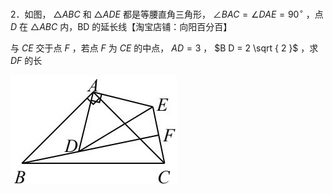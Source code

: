 2．如图， $\triangle A B C$ 和 $\triangle A D E$ 都是等腰直角三角形， $\angle B A C = \angle D A E = 9 0 ^ { \circ }$ ，点 $D$ 在 $\triangle A B C$ 内，BD 的延长线【淘宝店铺：向阳百分百】

与 $C E$ 交于点 $F$ ，若点 $F$ 为 $C E$ 的中点， $A D { = } 3$ ， $B D = 2 \sqrt { 2 }$ ，求 $D F$ 的长

![](<../../qs_image_DB/专题1-1_一网打尽全等三角形模型_·十个模型（解析版）/502c3dba0a706ffef6fcdabfd00174bcfbb333d79e82e58959b3aa75adc08310.jpg>)

